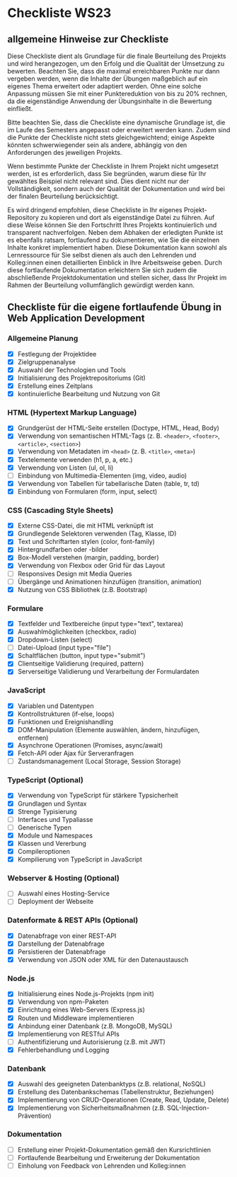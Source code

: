 # Checkliste WS23

## allgemeine Hinweise zur Checkliste

Diese Checkliste dient als Grundlage für die finale Beurteilung des Projekts und wird herangezogen, um den Erfolg und die Qualität der Umsetzung zu bewerten. Beachten Sie, dass die maximal erreichbaren Punkte nur dann vergeben werden, wenn die Inhalte der Übungen maßgeblich auf ein eigenes Thema erweitert oder adaptiert werden. Ohne eine solche Anpassung müssen Sie mit einer Punktereduktion von bis zu 20% rechnen, da die eigenständige Anwendung der Übungsinhalte in die Bewertung einfließt.

Bitte beachten Sie, dass die Checkliste eine dynamische Grundlage ist, die im Laufe des Semesters angepasst oder erweitert werden kann. Zudem sind die Punkte der Checkliste nicht stets gleichgewichtend; einige Aspekte könnten schwerwiegender sein als andere, abhängig von den Anforderungen des jeweiligen Projekts.

Wenn bestimmte Punkte der Checkliste in Ihrem Projekt nicht umgesetzt werden, ist es erforderlich, dass Sie begründen, warum diese für Ihr gewähltes Beispiel nicht relevant sind. Dies dient nicht nur der Vollständigkeit, sondern auch der Qualität der Dokumentation und wird bei der finalen Beurteilung berücksichtigt.

Es wird dringend empfohlen, diese Checkliste in Ihr eigenes Projekt-Repository zu kopieren und dort als eigenständige Datei zu führen. Auf diese Weise können Sie den Fortschritt Ihres Projekts kontinuierlich und transparent nachverfolgen. Neben dem Abhaken der erledigten Punkte ist es ebenfalls ratsam, fortlaufend zu dokumentieren, wie Sie die einzelnen Inhalte konkret implementiert haben. Diese Dokumentation kann sowohl als Lernressource für Sie selbst dienen als auch den Lehrenden und Kolleg:innen einen detaillierten Einblick in Ihre Arbeitsweise geben. Durch diese fortlaufende Dokumentation erleichtern Sie sich zudem die abschließende Projektdokumentation und stellen sicher, dass Ihr Projekt im Rahmen der Beurteilung vollumfänglich gewürdigt werden kann.

## Checkliste für die eigene fortlaufende Übung in Web Application Development

### Allgemeine Planung

- [x] Festlegung der Projektidee
- [x] Zielgruppenanalyse
- [x] Auswahl der Technologien und Tools
- [x] Initialisierung des Projektrepositoriums (Git)
- [x] Erstellung eines Zeitplans
- [x] kontinuierliche Bearbeitung und Nutzung von Git

### HTML (Hypertext Markup Language)

- [x] Grundgerüst der HTML-Seite erstellen (Doctype, HTML, Head, Body)
- [x] Verwendung von semantischen HTML-Tags (z. B. `<header>`, `<footer>`, `<article>`, `<section>`)
- [x] Verwendung von Metadaten im `<head>` (z. B. `<title>`, `<meta>`)
- [x] Textelemente verwenden (h1, p, a, etc.)
- [x] Verwendung von Listen (ul, ol, li)
- [ ] Einbindung von Multimedia-Elementen (img, video, audio)
- [x] Verwendung von Tabellen für tabellarische Daten (table, tr, td)
- [x] Einbindung von Formularen (form, input, select)
  
### CSS (Cascading Style Sheets)

- [x] Externe CSS-Datei, die mit HTML verknüpft ist
- [x] Grundlegende Selektoren verwenden (Tag, Klasse, ID)
- [x] Text und Schriftarten stylen (color, font-family)
- [x] Hintergrundfarben oder -bilder
- [x] Box-Modell verstehen (margin, padding, border)
- [x] Verwendung von Flexbox oder Grid für das Layout
- [ ] Responsives Design mit Media Queries
- [ ] Übergänge und Animationen hinzufügen (transition, animation)
- [x] Nutzung von CSS Bibliothek (z.B. Bootstrap)

### Formulare

- [x] Textfelder und Textbereiche (input type="text", textarea)
- [x] Auswahlmöglichkeiten (checkbox, radio)
- [x] Dropdown-Listen (select)
- [ ] Datei-Upload (input type="file")
- [x] Schaltflächen (button, input type="submit")
- [x] Clientseitige Validierung (required, pattern)
- [x] Serverseitige Validierung und Verarbeitung der Formulardaten

### JavaScript

- [x] Variablen und Datentypen
- [x] Kontrollstrukturen (if-else, loops)
- [x] Funktionen und Ereignishandling
- [x] DOM-Manipulation (Elemente auswählen, ändern, hinzufügen, entfernen)
- [x] Asynchrone Operationen (Promises, async/await)
- [x] Fetch-API oder Ajax für Serveranfragen
- [ ] Zustandsmanagement (Local Storage, Session Storage)

### TypeScript (Optional)

- [x] Verwendung von TypeScript für stärkere Typsicherheit
- [x] Grundlagen und Syntax
- [x] Strenge Typisierung
- [ ] Interfaces und Typaliasse
- [ ] Generische Typen
- [x] Module und Namespaces
- [x] Klassen und Vererbung
- [x] Compileroptionen
- [x] Kompilierung von TypeScript in JavaScript

### Webserver & Hosting (Optional)

- [ ] Auswahl eines Hosting-Service
- [ ] Deployment der Webseite

### Datenformate & REST APIs (Optional)

- [x] Datenabfrage von einer REST-API
- [x] Darstellung der Datenabfrage
- [x] Persistieren der Datenabfrage
- [x] Verwendung von JSON oder XML für den Datenaustausch

### Node.js

- [x] Initialisierung eines Node.js-Projekts (npm init)
- [x] Verwendung von npm-Paketen
- [x] Einrichtung eines Web-Servers (Express.js)
- [x] Routen und Middleware implementieren
- [x] Anbindung einer Datenbank (z.B. MongoDB, MySQL)
- [x] Implementierung von RESTful APIs
- [ ] Authentifizierung und Autorisierung (z.B. mit JWT)
- [x] Fehlerbehandlung und Logging

### Datenbank

- [x] Auswahl des geeigneten Datenbanktyps (z.B. relational, NoSQL)
- [x] Erstellung des Datenbankschemas (Tabellenstruktur, Beziehungen)
- [x] Implementierung von CRUD-Operationen (Create, Read, Update, Delete)
- [x] Implementierung von Sicherheitsmaßnahmen (z.B. SQL-Injection-Prävention)

### Dokumentation

- [ ] Erstellung einer Projekt-Dokumentation gemäß den Kursrichtlinien
- [ ] Fortlaufende Bearbeitung und Erweiterung der Dokumentation
- [ ] Einholung von Feedback von Lehrenden und Kolleg:innen
